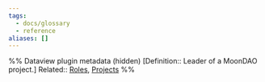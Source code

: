 ```yaml
---
tags:
  - docs/glossary
  - reference
aliases: []
---
```

%% Dataview plugin metadata (hidden)
[Definition:: Leader of a MoonDAO project.]
Related:: [Roles](Roles.md), [Projects](Projects.md)
%%